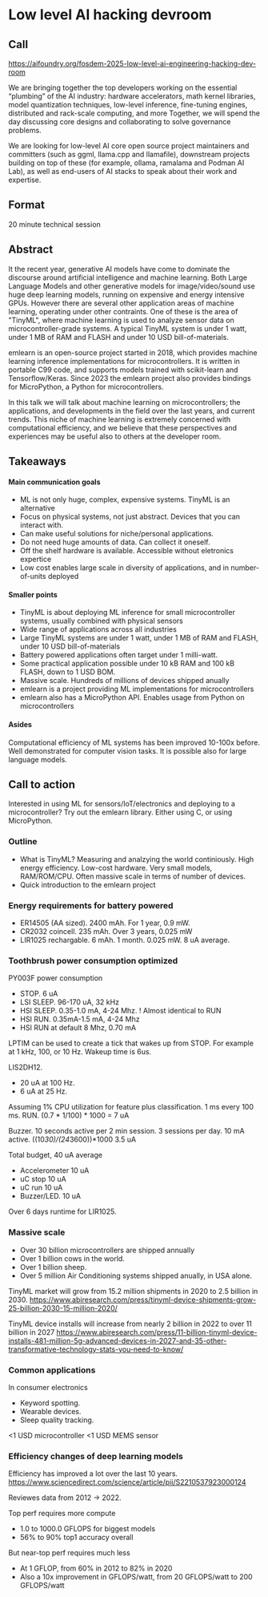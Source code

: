 
# Low level AI hacking devroom

## Call

https://aifoundry.org/fosdem-2025-low-level-ai-engineering-hacking-dev-room

We are  bringing together the top developers working on the essential “plumbing” of the AI industry:
hardware accelerators, math kernel libraries, model quantization techniques, low-level inference, fine-tuning engines, distributed and rack-scale computing, and more
Together, we will spend the day discussing core designs and collaborating to solve governance problems. 

We are looking for low-level AI core open source project maintainers and committers (such as ggml, llama.cpp and llamafile),
downstream projects building on top of these (for example,  ollama, ramalama and Podman AI Lab),
as well as end-users of AI stacks to speak about their work and expertise.

## Format
20 minute technical session

## Abstract

It the recent year, generative AI models have come to dominate the discourse around artificial intelligence and machine learning.
Both Large Language Models and other generative models for image/video/sound use huge deep learning models, running on expensive and energy intensive GPUs.
However there are several other application areas of machine learning, operating under other contraints.
One of these is the area of "TinyML", where machine learning is used to analyze sensor data on microcontroller-grade systems.
A typical TinyML system is under 1 watt, under 1 MB of RAM and FLASH and under 10 USD bill-of-materials.

emlearn is an open-source project started in 2018,
which provides machine learning inference implementations for microcontrollers.
It is written in portable C99 code, and supports models trained with scikit-learn and Tensorflow/Keras.
Since 2023 the emlearn project also provides bindings for MicroPython, a Python for microcontrollers.

In this talk we will talk about machine learning on microcontrollers;
the applications, and developments in the field over the last years, and current trends.
This niche of machine learning is extremely concerned with computational efficiency,
and we believe that these perspectives and experiences may be useful also to others at the developer room.


## Takeaways

#### Main communication goals

- ML is not only huge, complex, expensive systems. TinyML is an alternative
- Focus on physical systems, not just abstract. Devices that you can interact with.
- Can make useful solutions for niche/personal applications.
- Do not need huge amounts of data. Can collect it oneself.
- Off the shelf hardware is available. Accessible without eletronics expertice
- Low cost enables large scale in diversity of applications, and in number-of-units deployed

#### Smaller points

- TinyML is about deploying ML inference for small microcontroller systems, usually combined with physical sensors
- Wide range of applications across all industries
- Large TinyML systems are under 1 watt, under 1 MB of RAM and FLASH, under 10 USD bill-of-materials
- Battery powered applications often target under 1 milli-watt.
- Some practical application possible under 10 kB RAM and 100 kB FLASH, down to 1 USD BOM.
- Massive scale. Hundreds of millions of devices shipped anually
- emlearn is a project providing ML implementations for microcontrollers
- emlearn also has a MicroPython API. Enables usage from Python on microcontrollers

#### Asides

Computational efficiency of ML systems has been improved 10-100x before.
Well demonstrated for computer vision tasks.
It is possible also for large language models.

## Call to action

Interested in using ML for sensors/IoT/electronics and deploying to a microcontroller?
Try out the emlearn library.
Either using C, or using MicroPython.



### Outline

- What is TinyML? 
Measuring and analzying the world continiously.
High energy efficiency. Low-cost hardware. Very small models, RAM/ROM/CPU. 
Often massive scale in terms of number of devices.
- Quick introduction to the emlearn project



### Energy requirements for battery powered

- ER14505 (AA sized). 2400 mAh. For 1 year, 0.9 mW.
- CR2032 coincell. 235 mAh. Over 3 years, 0.025 mW
- LIR1025 rechargable. 6 mAh. 1 month. 0.025 mW. 8 uA average.


### Toothbrush power consumption optimized

PY003F power consumption

- STOP. 6 uA 
- LSI SLEEP. 96-170 uA, 32 kHz
- HSI SLEEP. 0.35-1.0 mA, 4-24 Mhz. ! Almost identical to RUN
- HSI RUN. 0.35mA-1.5 mA, 4-24 Mhz 
- HSI RUN at default 8 Mhz, 0.70 mA

LPTIM can be used to create a tick that wakes up from STOP.
For example at 1 kHz, 100, or 10 Hz.
Wakeup time is 6us.

LIS2DH12.
- 20 uA at 100 Hz.
- 6 uA at 25 Hz.

Assuming 1% CPU utilization for feature plus classification.
1 ms every 100 ms.
RUN. (0.7 * 1/100) * 1000 = 7 uA

Buzzer.
10 seconds active per 2 min session.
3 sessions per day.
10 mA active.
((10*30)/(24*3600))*1000
3.5 uA

Total budget, 40 uA average 

- Accelerometer 10 uA
- uC stop 10 uA
- uC run 10 uA
- Buzzer/LED. 10 uA

Over 6 days runtime for LIR1025.


### Massive scale

- Over 30 billion microcontrollers are shipped annually
- Over 1 billion cows in the world.
- Over 1 billion sheep.
- Over 5 million Air Conditioning systems shipped anually, in USA alone.

TinyML market will grow from 15.2 million shipments in 2020 to 2.5 billion in 2030. 
https://www.abiresearch.com/press/tinyml-device-shipments-grow-25-billion-2030-15-million-2020/

TinyML device installs will increase from nearly 2 billion in 2022 to over 11 billion in 2027
https://www.abiresearch.com/press/11-billion-tinyml-device-installs-481-million-5g-advanced-devices-in-2027-and-35-other-transformative-technology-stats-you-need-to-know/


### Common applications

In consumer electronics

- Keyword spotting.
- Wearable devices.
- Sleep quality tracking.

<1 USD microcontroller
<1 USD MEMS sensor

### Efficiency changes of deep learning models

Efficiency has improved a lot over the last 10 years.
https://www.sciencedirect.com/science/article/pii/S2210537923000124

Reviewes data from 2012 -> 2022.

Top perf requires more compute

- 1.0 to 1000.0 GFLOPS for biggest models
- 56% to 90% top1 accuracy overall

But near-top perf requires much less

- At 1 GFLOP, from 60% in 2012 to 82% in 2020
- Also a 10x improvement in GFLOPS/watt, from 20 GFLOPS/watt to 200 GFLOPS/watt


